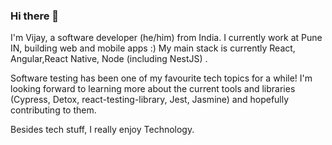 ### Hi there 👋
I'm Vijay, a software developer (he/him) from India. I currently work at Pune IN, building web and mobile apps :) My main stack is currently React, Angular,React Native, Node (including NestJS) .

Software testing has been one of my favourite tech topics for a while! I'm looking forward to learning more about the current tools and libraries (Cypress, Detox, react-testing-library, Jest, Jasmine) and hopefully contributing to them.

Besides tech stuff, I really enjoy Technology.
<!--
**Vijay1110/Vijay1110** is a ✨ _special_ ✨ repository because its `README.md` (this file) appears on your GitHub profile.

Here are some ideas to get you started:

- 🔭 I’m currently working on ...
- 🌱 I’m currently learning ...
- 👯 I’m looking to collaborate on ...
- 🤔 I’m looking for help with ...
- 💬 Ask me about ...
- 📫 How to reach me: ...
- 😄 Pronouns: ...
- ⚡ Fun fact: ...
-->
